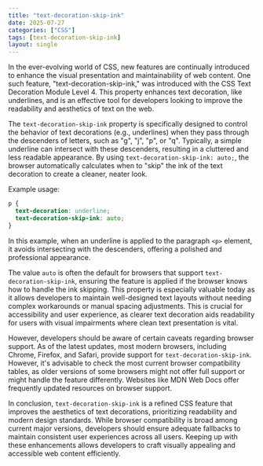 ```yaml
---
title: "text-decoration-skip-ink"
date: 2025-07-27
categories: ["CSS"]
tags: [text-decoration-skip-ink]
layout: single
---
```


In the ever-evolving world of CSS, new features are continually introduced to enhance the visual presentation and maintainability of web content. One such feature, "text-decoration-skip-ink," was introduced with the CSS Text Decoration Module Level 4. This property enhances text decoration, like underlines, and is an effective tool for developers looking to improve the readability and aesthetics of text on the web.

The `text-decoration-skip-ink` property is specifically designed to control the behavior of text decorations (e.g., underlines) when they pass through the descenders of letters, such as "g", "j", "p", or "q". Typically, a simple underline can intersect with these descenders, resulting in a cluttered and less readable appearance. By using `text-decoration-skip-ink: auto;`, the browser automatically calculates when to "skip" the ink of the text decoration to create a cleaner, neater look.

Example usage:

```css
p {
  text-decoration: underline;
  text-decoration-skip-ink: auto;
}
```

In this example, when an underline is applied to the paragraph `<p>` element, it avoids intersecting with the descenders, offering a polished and professional appearance.

The value `auto` is often the default for browsers that support `text-decoration-skip-ink`, ensuring the feature is applied if the browser knows how to handle the ink skipping. This property is especially valuable today as it allows developers to maintain well-designed text layouts without needing complex workarounds or manual spacing adjustments. This is crucial for accessibility and user experience, as clearer text decoration aids readability for users with visual impairments where clean text presentation is vital.

However, developers should be aware of certain caveats regarding browser support. As of the latest updates, most modern browsers, including Chrome, Firefox, and Safari, provide support for `text-decoration-skip-ink`. However, it's advisable to check the most current browser compatibility tables, as older versions of some browsers might not offer full support or might handle the feature differently. Websites like MDN Web Docs offer frequently updated resources on browser support.

In conclusion, `text-decoration-skip-ink` is a refined CSS feature that improves the aesthetics of text decorations, prioritizing readability and modern design standards. While browser compatibility is broad among current major versions, developers should ensure adequate fallbacks to maintain consistent user experiences across all users. Keeping up with these enhancements allows developers to craft visually appealing and accessible web content efficiently.

